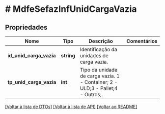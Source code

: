 # # MdfeSefazInfUnidCargaVazia

## Propriedades

Nome | Tipo | Descrição | Comentários
------------ | ------------- | ------------- | -------------
**id_unid_carga_vazia** | **string** | Identificação da unidades de carga vazia. |
**tp_unid_carga_vazia** | **int** | Tipo da unidade de carga vazia.  1 - Container; 2 - ULD;3 - Pallet;4 - Outros;. |

[[Voltar à lista de DTOs]](../../README.md#models) [[Voltar à lista de API]](../../README.md#endpoints) [[Voltar ao README]](../../README.md)
